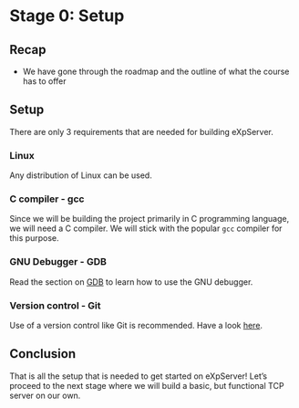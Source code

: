 # Stage 0: Setup

## Recap

- We have gone through the roadmap and the outline of what the course has to offer

## Setup

There are only 3 requirements that are needed for building eXpServer.

### Linux

Any distribution of Linux can be used.

### C compiler - gcc

Since we will be building the project primarily in C programming language, we will need a C compiler. We will stick with the popular `gcc` compiler for this purpose.

### GNU Debugger - GDB

Read the section on [GDB](https://nitcbase.github.io/docs/Misc/GDB) to learn how to use the GNU debugger.

### Version control - Git

Use of a version control like Git is recommended. Have a look [here](https://git-scm.com/doc).

## Conclusion

That is all the setup that is needed to get started on eXpServer! Let’s proceed to the next stage where we will build a basic, but functional TCP server on our own.
